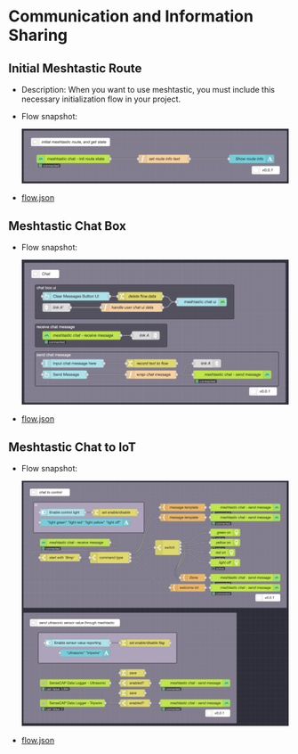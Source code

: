 # Communication and Information Sharing

## Initial Meshtastic Route

- Description:
When you want to use meshtastic, you must include this necessary initialization flow in your project.

- Flow snapshot:

  ![flow-snapshot](./imgs/flow-snapshot_initial-meshtastic-route.png)

- [flow.json](./flows/initial-meshtastic-route.json)

## Meshtastic Chat Box

- Flow snapshot:

  ![flow-snapshot](./imgs/flow-snapshot_chat-box.png)

- [flow.json](./flows/meshtastic-chat-box.json)

## Meshtastic Chat to IoT

- Flow snapshot:

  ![flow-snapshot](./imgs/flow-snapshot_chat-to-iot.png)

- [flow.json](./flows/meshtastic-chat-to-iot.json)
